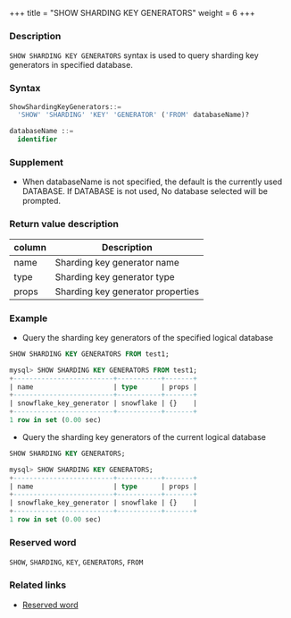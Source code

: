 +++
title = "SHOW SHARDING KEY GENERATORS"
weight = 6
+++

### Description

`SHOW SHARDING KEY GENERATORS` syntax is used to query sharding key generators in specified database.

### Syntax

```sql
ShowShardingKeyGenerators::=
  'SHOW' 'SHARDING' 'KEY' 'GENERATOR' ('FROM' databaseName)?

databaseName ::=
  identifier
```

### Supplement

- When databaseName is not specified, the default is the currently used DATABASE. If DATABASE is not used, No database selected will be prompted.

### Return value description

| column                 | Description                          |
| -----------------------| -------------------------------------|
| name                   | Sharding key generator name          |
| type                   | Sharding key generator type          |
| props                  | Sharding key generator properties    |

### Example

- Query the sharding key generators of the specified logical database

```sql
SHOW SHARDING KEY GENERATORS FROM test1;
```

```sql
mysql> SHOW SHARDING KEY GENERATORS FROM test1;
+-------------------------+-----------+-------+
| name                    | type      | props |
+-------------------------+-----------+-------+
| snowflake_key_generator | snowflake | {}    |
+-------------------------+-----------+-------+
1 row in set (0.00 sec)
```

- Query the sharding key generators of the current logical database

```sql
SHOW SHARDING KEY GENERATORS;
```

```sql
mysql> SHOW SHARDING KEY GENERATORS;
+-------------------------+-----------+-------+
| name                    | type      | props |
+-------------------------+-----------+-------+
| snowflake_key_generator | snowflake | {}    |
+-------------------------+-----------+-------+
1 row in set (0.00 sec)
```

### Reserved word

`SHOW`, `SHARDING`, `KEY`, `GENERATORS`, `FROM`

### Related links

- [Reserved word](/en/reference/distsql/syntax/reserved-word/)

